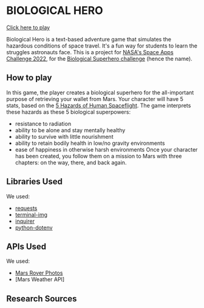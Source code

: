 # BIOLOGICAL HERO
[Click here to play](https://digital-raiders-nasa22.herokuapp.com/)

Biological Hero is a text-based adventure game that simulates the hazardous conditions of space travel. It's a fun way for students to learn the struggles astronauts face.
This is a project for [NASA's Space Apps Challenge 2022](https://www.spaceappschallenge.org/), for the [Biological Superhero challenge](https://2022.spaceappschallenge.org/challenges/2022-challenges/space-biology-superhero/details) (hence the name).

## How to play

In this game, the player creates a biological superhero for the all-important purpose of retrieving your wallet from Mars.
Your character will have 5 stats, based on the [5 Hazards of Human Spaceflight](https://www.nasa.gov/hrp/5-hazards-of-human-spaceflight).
The game interprets these hazards as these 5 biological superpowers:
- resistance to radiation
- ability to be alone and stay mentally healthy
- ability to survive with little nourishment
- ability to retain bodily health in low/no gravity environments
- ease of happiness in otherwise harsh environments
Once your character has been created, you follow them on a mission to Mars with three chapters: on the way, there, and back again.


## Libraries Used

We used:
- [requests](https://pypi.org/project/requests/)
- [terminal-img](https://pypi.org/project/terminal-img/)
- [inquirer](https://pypi.org/project/inquirer/)
- [python-dotenv](https://pypi.org/project/python-dotenv/)

## APIs Used

We used:
- [Mars Rover Photos]()
- [Mars Weather API]

## Research Sources
